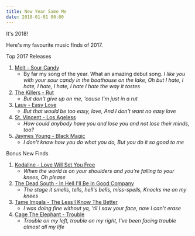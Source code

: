 ```yaml
---
title: New Year Same Me
date: 2018-01-01 00:00
---
```


It's 2018!

Here's my favourite music finds of 2017.

Top 2017 Releases

1. [Melt - Sour Candy](https://www.youtube.com/watch?v=Z133wUm-WZ0)
    * By far my song of the year. What an amazing debut song. _I like you with your sour candy in the boathouse on the lake, Oh but I hate, I hate, I hate, I hate, I hate I hate the way it tastes_
2. [The Killers - Rut](https://www.youtube.com/watch?v=DLNCgfk-HMU)
    *  _But don't give up on me, 'cause I'm just in a rut_
3. [Lauv - Easy Love](https://www.youtube.com/watch?v=e2jMJV6UHWU)
    * _But that would be too easy, love, And I don't want no easy love_
4. [St. Vincent - Los Ageless](https://www.youtube.com/watch?v=h9TlaYxoOO8)
    * _How could anybody have you and lose you and not lose their minds, too?_
5. [Jaymes Young - Black Magic](https://www.youtube.com/watch?v=EOJVnT31oBw)
    * _I don't know how you do what you do, But you do it so good to me_


Bonus New Finds

1. [Kodaline - Love Will Set You Free](https://www.youtube.com/watch?v=YZCmCxB0x9M)
    * _When the world is on your shoulders and you’re falling to your knees, Oh please_
2. [The Dead South - In Hell I'll Be In Good Company](https://www.youtube.com/watch?v=B9FzVhw8_bY)
    * _The stage it smells, tells, hell's bells, miss-spells, Knocks me on my knees_
3. [Tame Impala - The Less I Know The Better](https://www.youtube.com/watch?v=sBzrzS1Ag_g)
    * _I was doing fine without ya, 'til I saw your face, now I can't erase_
4. [Cage The Elephant - Trouble](https://www.youtube.com/watch?v=lA-gGl6qihQ)
    * _Trouble on my left, trouble on my right, I've been facing trouble almost all my life_
